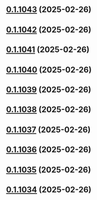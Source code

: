 ## [0.1.1043](https://github.com/binary-braids/terraform-oracle/compare/v0.1.1042...v0.1.1043) (2025-02-26)



## [0.1.1042](https://github.com/binary-braids/terraform-oracle/compare/v0.1.1041...v0.1.1042) (2025-02-26)



## [0.1.1041](https://github.com/binary-braids/terraform-oracle/compare/v0.1.1040...v0.1.1041) (2025-02-26)



## [0.1.1040](https://github.com/binary-braids/terraform-oracle/compare/v0.1.1039...v0.1.1040) (2025-02-26)



## [0.1.1039](https://github.com/binary-braids/terraform-oracle/compare/v0.1.1038...v0.1.1039) (2025-02-26)



## [0.1.1038](https://github.com/binary-braids/terraform-oracle/compare/v0.1.1037...v0.1.1038) (2025-02-26)



## [0.1.1037](https://github.com/binary-braids/terraform-oracle/compare/v0.1.1036...v0.1.1037) (2025-02-26)



## [0.1.1036](https://github.com/binary-braids/terraform-oracle/compare/v0.1.1035...v0.1.1036) (2025-02-26)



## [0.1.1035](https://github.com/binary-braids/terraform-oracle/compare/v0.1.1034...v0.1.1035) (2025-02-26)



## [0.1.1034](https://github.com/binary-braids/terraform-oracle/compare/v0.1.1033...v0.1.1034) (2025-02-26)



